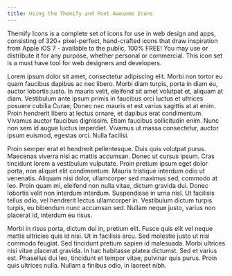 ```yaml
---
title: Using the Themify and Font Awesome Icons
---
```


Themify Icons is a complete set of icons for use in web design and apps, consisting of 320+ pixel-perfect, hand-crafted icons that draw inspiration from Apple iOS 7 - available to the public, 100% FREE! You may use or distribute it for any purpose, whether personal or commercial. This icon set is a must have tool for web designers and developers.

Lorem ipsum dolor sit amet, consectetur adipiscing elit. Morbi non tortor eu quam faucibus dapibus ac nec libero. Morbi diam turpis, porta in diam eu, auctor lobortis justo. In mauris velit, eleifend sit amet volutpat et, aliquam at diam. Vestibulum ante ipsum primis in faucibus orci luctus et ultrices posuere cubilia Curae; Donec nec mauris et est varius sagittis at at enim. Proin hendrerit libero at lectus ornare, et dapibus erat condimentum. Vivamus auctor faucibus dignissim. Etiam faucibus sollicitudin enim. Nunc non sem id augue luctus imperdiet. Vivamus ut massa consectetur, auctor ipsum euismod, egestas orci. Nulla facilisi.

Proin semper erat et hendrerit pellentesque. Duis quis volutpat purus. Maecenas viverra nisl ac mattis accumsan. Donec ut cursus ipsum. Cras tincidunt lorem a vestibulum vulputate. Proin pretium ipsum eget dolor porta, non aliquet elit condimentum. Mauris tristique interdum odio ut venenatis. Aliquam nisi dolor, ullamcorper sed maximus sed, commodo at leo. Proin quam mi, eleifend non nulla vitae, dictum gravida dui. Donec lobortis velit non interdum interdum. Suspendisse in urna nisl. Ut facilisis tellus odio, vel hendrerit lectus ullamcorper in. Vestibulum dictum turpis turpis, eu bibendum nunc accumsan sed. Nullam neque justo, varius non placerat id, interdum eu risus.

Morbi in risus porta, dictum dui in, pretium elit. Fusce quis elit vel neque mattis ultricies quis id nisi. Ut in facilisis arcu. Sed molestie justo ut nisi commodo feugiat. Sed tincidunt pretium sapien id malesuada. Morbi ultrices nisi vitae placerat gravida. In hac habitasse platea dictumst. Sed et varius est. Phasellus dui leo, tincidunt et tempor vitae, pulvinar quis purus. Proin quis ultrices nulla. Nullam a finibus odio, in laoreet nibh.